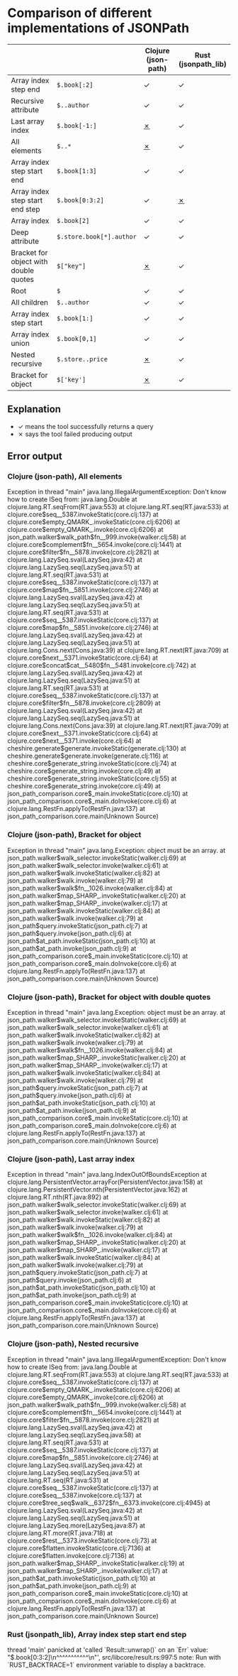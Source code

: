 # Comparison of different implementations of JSONPath

<table>
<thead>
<tr>
<th></th>
<th></th>
<th>Clojure (json-path)</th>
<th>Rust (jsonpath_lib)</th>
</tr>
</thead>
<tbody>
<tr>
<td>Array index step end</td>
<td><code>$.book[:2]</code></td>
<td>
✓
</td>
<td>
✓
</td>
</tr>
<tr>
<td>Recursive attribute</td>
<td><code>$..author</code></td>
<td>
✓
</td>
<td>
✓
</td>
</tr>
<tr>
<td>Last array index</td>
<td><code>$.book[-1:]</code></td>
<td>
<a href="#Clojure_json-path___last_array_index">✗</a>
</td>
<td>
✓
</td>
</tr>
<tr>
<td>All elements</td>
<td><code>$..*</code></td>
<td>
<a href="#Clojure_json-path___all_elements">✗</a>
</td>
<td>
✓
</td>
</tr>
<tr>
<td>Array index step start end</td>
<td><code>$.book[1:3]</code></td>
<td>
✓
</td>
<td>
✓
</td>
</tr>
<tr>
<td>Array index step start end step</td>
<td><code>$.book[0:3:2]</code></td>
<td>
✓
</td>
<td>
<a href="#Rust_jsonpath_lib___array_index_step_start_end_step">✗</a>
</td>
</tr>
<tr>
<td>Array index</td>
<td><code>$.book[2]</code></td>
<td>
✓
</td>
<td>
✓
</td>
</tr>
<tr>
<td>Deep attribute</td>
<td><code>$.store.book[*].author</code></td>
<td>
✓
</td>
<td>
✓
</td>
</tr>
<tr>
<td>Bracket for object with double quotes</td>
<td><code>$["key"]</code></td>
<td>
<a href="#Clojure_json-path___bracket_for_object_with_double_quotes">✗</a>
</td>
<td>
✓
</td>
</tr>
<tr>
<td>Root</td>
<td><code>$</code></td>
<td>
✓
</td>
<td>
✓
</td>
</tr>
<tr>
<td>All children</td>
<td><code>$..author</code></td>
<td>
✓
</td>
<td>
✓
</td>
</tr>
<tr>
<td>Array index step start</td>
<td><code>$.book[1:]</code></td>
<td>
✓
</td>
<td>
✓
</td>
</tr>
<tr>
<td>Array index union</td>
<td><code>$.book[0,1]</code></td>
<td>
✓
</td>
<td>
✓
</td>
</tr>
<tr>
<td>Nested recursive</td>
<td><code>$.store..price</code></td>
<td>
<a href="#Clojure_json-path___nested_recursive">✗</a>
</td>
<td>
✓
</td>
</tr>
<tr>
<td>Bracket for object</td>
<td><code>$['key']</code></td>
<td>
<a href="#Clojure_json-path___bracket_for_object">✗</a>
</td>
<td>
✓
</td>
</tr>
</tbody>
</table>

## Explanation

- ✓ means the tool successfully returns a query
- ✗ says the tool failed producing output

## Error output

<h3 id="Clojure_json-path___all_elements">
Clojure (json-path), All elements
</h3>
    Exception in thread "main" java.lang.IllegalArgumentException: Don't know how to create ISeq from: java.lang.Double
    	at clojure.lang.RT.seqFrom(RT.java:553)
    	at clojure.lang.RT.seq(RT.java:533)
    	at clojure.core$seq__5387.invokeStatic(core.clj:137)
    	at clojure.core$empty_QMARK_.invokeStatic(core.clj:6206)
    	at clojure.core$empty_QMARK_.invoke(core.clj:6206)
    	at json_path.walker$walk_path$fn__999.invoke(walker.clj:58)
    	at clojure.core$complement$fn__5654.invoke(core.clj:1441)
    	at clojure.core$filter$fn__5878.invoke(core.clj:2821)
    	at clojure.lang.LazySeq.sval(LazySeq.java:42)
    	at clojure.lang.LazySeq.seq(LazySeq.java:51)
    	at clojure.lang.RT.seq(RT.java:531)
    	at clojure.core$seq__5387.invokeStatic(core.clj:137)
    	at clojure.core$map$fn__5851.invoke(core.clj:2746)
    	at clojure.lang.LazySeq.sval(LazySeq.java:42)
    	at clojure.lang.LazySeq.seq(LazySeq.java:51)
    	at clojure.lang.RT.seq(RT.java:531)
    	at clojure.core$seq__5387.invokeStatic(core.clj:137)
    	at clojure.core$map$fn__5851.invoke(core.clj:2746)
    	at clojure.lang.LazySeq.sval(LazySeq.java:42)
    	at clojure.lang.LazySeq.seq(LazySeq.java:51)
    	at clojure.lang.Cons.next(Cons.java:39)
    	at clojure.lang.RT.next(RT.java:709)
    	at clojure.core$next__5371.invokeStatic(core.clj:64)
    	at clojure.core$concat$cat__5480$fn__5481.invoke(core.clj:742)
    	at clojure.lang.LazySeq.sval(LazySeq.java:42)
    	at clojure.lang.LazySeq.seq(LazySeq.java:51)
    	at clojure.lang.RT.seq(RT.java:531)
    	at clojure.core$seq__5387.invokeStatic(core.clj:137)
    	at clojure.core$filter$fn__5878.invoke(core.clj:2809)
    	at clojure.lang.LazySeq.sval(LazySeq.java:42)
    	at clojure.lang.LazySeq.seq(LazySeq.java:51)
    	at clojure.lang.Cons.next(Cons.java:39)
    	at clojure.lang.RT.next(RT.java:709)
    	at clojure.core$next__5371.invokeStatic(core.clj:64)
    	at clojure.core$next__5371.invoke(core.clj:64)
    	at cheshire.generate$generate.invokeStatic(generate.clj:130)
    	at cheshire.generate$generate.invoke(generate.clj:116)
    	at cheshire.core$generate_string.invokeStatic(core.clj:74)
    	at cheshire.core$generate_string.invoke(core.clj:49)
    	at cheshire.core$generate_string.invokeStatic(core.clj:55)
    	at cheshire.core$generate_string.invoke(core.clj:49)
    	at json_path_comparison.core$_main.invokeStatic(core.clj:10)
    	at json_path_comparison.core$_main.doInvoke(core.clj:6)
    	at clojure.lang.RestFn.applyTo(RestFn.java:137)
    	at json_path_comparison.core.main(Unknown Source)

<h3 id="Clojure_json-path___bracket_for_object">
Clojure (json-path), Bracket for object
</h3>
    Exception in thread "main" java.lang.Exception: object must be an array.
    	at json_path.walker$walk_selector.invokeStatic(walker.clj:69)
    	at json_path.walker$walk_selector.invoke(walker.clj:61)
    	at json_path.walker$walk.invokeStatic(walker.clj:82)
    	at json_path.walker$walk.invoke(walker.clj:79)
    	at json_path.walker$walk$fn__1026.invoke(walker.clj:84)
    	at json_path.walker$map_SHARP_.invokeStatic(walker.clj:20)
    	at json_path.walker$map_SHARP_.invoke(walker.clj:17)
    	at json_path.walker$walk.invokeStatic(walker.clj:84)
    	at json_path.walker$walk.invoke(walker.clj:79)
    	at json_path$query.invokeStatic(json_path.clj:7)
    	at json_path$query.invoke(json_path.clj:6)
    	at json_path$at_path.invokeStatic(json_path.clj:10)
    	at json_path$at_path.invoke(json_path.clj:9)
    	at json_path_comparison.core$_main.invokeStatic(core.clj:10)
    	at json_path_comparison.core$_main.doInvoke(core.clj:6)
    	at clojure.lang.RestFn.applyTo(RestFn.java:137)
    	at json_path_comparison.core.main(Unknown Source)

<h3 id="Clojure_json-path___bracket_for_object_with_double_quotes">
Clojure (json-path), Bracket for object with double quotes
</h3>
    Exception in thread "main" java.lang.Exception: object must be an array.
    	at json_path.walker$walk_selector.invokeStatic(walker.clj:69)
    	at json_path.walker$walk_selector.invoke(walker.clj:61)
    	at json_path.walker$walk.invokeStatic(walker.clj:82)
    	at json_path.walker$walk.invoke(walker.clj:79)
    	at json_path.walker$walk$fn__1026.invoke(walker.clj:84)
    	at json_path.walker$map_SHARP_.invokeStatic(walker.clj:20)
    	at json_path.walker$map_SHARP_.invoke(walker.clj:17)
    	at json_path.walker$walk.invokeStatic(walker.clj:84)
    	at json_path.walker$walk.invoke(walker.clj:79)
    	at json_path$query.invokeStatic(json_path.clj:7)
    	at json_path$query.invoke(json_path.clj:6)
    	at json_path$at_path.invokeStatic(json_path.clj:10)
    	at json_path$at_path.invoke(json_path.clj:9)
    	at json_path_comparison.core$_main.invokeStatic(core.clj:10)
    	at json_path_comparison.core$_main.doInvoke(core.clj:6)
    	at clojure.lang.RestFn.applyTo(RestFn.java:137)
    	at json_path_comparison.core.main(Unknown Source)

<h3 id="Clojure_json-path___last_array_index">
Clojure (json-path), Last array index
</h3>
    Exception in thread "main" java.lang.IndexOutOfBoundsException
    	at clojure.lang.PersistentVector.arrayFor(PersistentVector.java:158)
    	at clojure.lang.PersistentVector.nth(PersistentVector.java:162)
    	at clojure.lang.RT.nth(RT.java:892)
    	at json_path.walker$walk_selector.invokeStatic(walker.clj:69)
    	at json_path.walker$walk_selector.invoke(walker.clj:61)
    	at json_path.walker$walk.invokeStatic(walker.clj:82)
    	at json_path.walker$walk.invoke(walker.clj:79)
    	at json_path.walker$walk$fn__1026.invoke(walker.clj:84)
    	at json_path.walker$map_SHARP_.invokeStatic(walker.clj:20)
    	at json_path.walker$map_SHARP_.invoke(walker.clj:17)
    	at json_path.walker$walk.invokeStatic(walker.clj:84)
    	at json_path.walker$walk.invoke(walker.clj:79)
    	at json_path$query.invokeStatic(json_path.clj:7)
    	at json_path$query.invoke(json_path.clj:6)
    	at json_path$at_path.invokeStatic(json_path.clj:10)
    	at json_path$at_path.invoke(json_path.clj:9)
    	at json_path_comparison.core$_main.invokeStatic(core.clj:10)
    	at json_path_comparison.core$_main.doInvoke(core.clj:6)
    	at clojure.lang.RestFn.applyTo(RestFn.java:137)
    	at json_path_comparison.core.main(Unknown Source)

<h3 id="Clojure_json-path___nested_recursive">
Clojure (json-path), Nested recursive
</h3>
    Exception in thread "main" java.lang.IllegalArgumentException: Don't know how to create ISeq from: java.lang.Double
    	at clojure.lang.RT.seqFrom(RT.java:553)
    	at clojure.lang.RT.seq(RT.java:533)
    	at clojure.core$seq__5387.invokeStatic(core.clj:137)
    	at clojure.core$empty_QMARK_.invokeStatic(core.clj:6206)
    	at clojure.core$empty_QMARK_.invoke(core.clj:6206)
    	at json_path.walker$walk_path$fn__999.invoke(walker.clj:58)
    	at clojure.core$complement$fn__5654.invoke(core.clj:1441)
    	at clojure.core$filter$fn__5878.invoke(core.clj:2821)
    	at clojure.lang.LazySeq.sval(LazySeq.java:42)
    	at clojure.lang.LazySeq.seq(LazySeq.java:58)
    	at clojure.lang.RT.seq(RT.java:531)
    	at clojure.core$seq__5387.invokeStatic(core.clj:137)
    	at clojure.core$map$fn__5851.invoke(core.clj:2746)
    	at clojure.lang.LazySeq.sval(LazySeq.java:42)
    	at clojure.lang.LazySeq.seq(LazySeq.java:51)
    	at clojure.lang.RT.seq(RT.java:531)
    	at clojure.core$seq__5387.invokeStatic(core.clj:137)
    	at clojure.core$seq__5387.invoke(core.clj:137)
    	at clojure.core$tree_seq$walk__6372$fn__6373.invoke(core.clj:4945)
    	at clojure.lang.LazySeq.sval(LazySeq.java:42)
    	at clojure.lang.LazySeq.seq(LazySeq.java:51)
    	at clojure.lang.LazySeq.more(LazySeq.java:87)
    	at clojure.lang.RT.more(RT.java:718)
    	at clojure.core$rest__5373.invokeStatic(core.clj:73)
    	at clojure.core$flatten.invokeStatic(core.clj:7136)
    	at clojure.core$flatten.invoke(core.clj:7136)
    	at json_path.walker$map_SHARP_.invokeStatic(walker.clj:19)
    	at json_path.walker$map_SHARP_.invoke(walker.clj:17)
    	at json_path$at_path.invokeStatic(json_path.clj:10)
    	at json_path$at_path.invoke(json_path.clj:9)
    	at json_path_comparison.core$_main.invokeStatic(core.clj:10)
    	at json_path_comparison.core$_main.doInvoke(core.clj:6)
    	at clojure.lang.RestFn.applyTo(RestFn.java:137)
    	at json_path_comparison.core.main(Unknown Source)

<h3 id="Rust_jsonpath_lib___array_index_step_start_end_step">
Rust (jsonpath_lib), Array index step start end step
</h3>
    thread 'main' panicked at 'called `Result::unwrap()` on an `Err` value: "$.book[0:3:2]\n^^^^^^^^^^^\n"', src/libcore/result.rs:997:5
    note: Run with `RUST_BACKTRACE=1` environment variable to display a backtrace.

